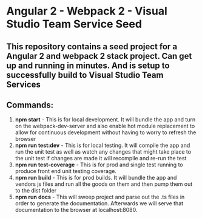 # Angular 2 - Webpack 2 - Visual Studio Team Service Seed

## This repository contains a seed project for a Angular 2 and webpack 2 stack project. Can get up and running in minutes. And is setup to successfully build to Visual Studio Team Services

## Commands:
1. **npm start** - This is for local development. It will bundle the app and turn on the webpack-dev-server and also enable hot module replacement
   to allow for continuous development without having to worry to refresh the browser
2. **npm run test:dev** - This is for local testing. It will compile the app and run the unit test as well as watch any changes that might take place to the unit test
   if changes are made it will recompile and re-run the test
3. **npm run test-coverage** - This is for prod and single test running to produce front end unit testing coverage.
4. **npm run build** - This is for prod builds. It will bundle the app and vendors js files and run all the goods on them and then pump them out to the dist
   folder
5. **npm run docs** - This will sweep project and parse out the .ts files in order to generate the documentation. Afterwards we will serve that documentation to the
   browser at localhost:8080.